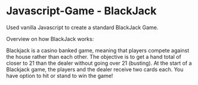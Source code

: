 # Javascript-Game - BlackJack

Used vanilla Javascript to create a standard BlackJack Game.

Overview on how BlackJack works:

Blackjack is a casino banked game, meaning that players compete against the house rather than each other. The objective is to get a hand total of closer to 21 than the dealer without going over 21 (busting). At the start of a Blackjack game, the players and the dealer receive two cards each. You have option to hit or stand to win the game!
